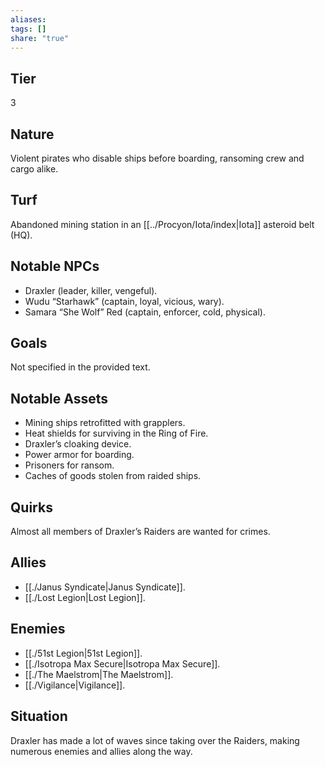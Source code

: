 ```yaml
---
aliases: 
tags: []
share: "true"
---
```

## Tier

3

## Nature

Violent pirates who disable ships before boarding, ransoming crew and cargo alike.

## Turf

Abandoned mining station in an [[../Procyon/Iota/index|Iota]] asteroid belt (HQ).

## Notable NPCs

- Draxler (leader, killer, vengeful).
- Wudu “Starhawk” (captain, loyal, vicious, wary).
- Samara “She Wolf” Red (captain, enforcer, cold, physical).


## Goals

Not specified in the provided text.

## Notable Assets

- Mining ships retrofitted with grapplers.
- Heat shields for surviving in the Ring of Fire.
- Draxler’s cloaking device.
- Power armor for boarding.
- Prisoners for ransom.
- Caches of goods stolen from raided ships.


## Quirks

Almost all members of Draxler’s Raiders are wanted for crimes.

## Allies

- [[./Janus Syndicate|Janus Syndicate]].
- [[./Lost Legion|Lost Legion]].


## Enemies

- [[./51st Legion|51st Legion]].
- [[./Isotropa Max Secure|Isotropa Max Secure]].
- [[./The Maelstrom|The Maelstrom]].
- [[./Vigilance|Vigilance]].


## Situation

Draxler has made a lot of waves since taking over the Raiders, making numerous enemies and allies along the way.
